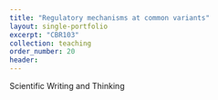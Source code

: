 ```yaml
---
title: "Regulatory mechanisms at common variants"
layout: single-portfolio
excerpt: "CBR103"
collection: teaching
order_number: 20
header: 
---
```


Scientific Writing and Thinking
